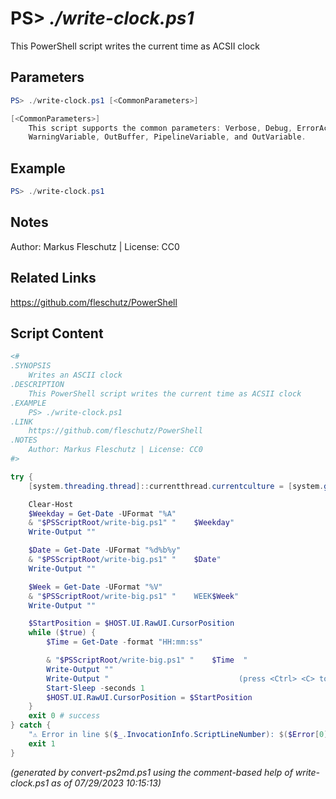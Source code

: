 PS> *./write-clock.ps1*
====================

This PowerShell script writes the current time as ACSII clock

Parameters
----------
```powershell
PS> ./write-clock.ps1 [<CommonParameters>]

[<CommonParameters>]
    This script supports the common parameters: Verbose, Debug, ErrorAction, ErrorVariable, WarningAction, 
    WarningVariable, OutBuffer, PipelineVariable, and OutVariable.
```

Example
-------
```powershell
PS> ./write-clock.ps1

```

Notes
-----
Author: Markus Fleschutz | License: CC0

Related Links
-------------
https://github.com/fleschutz/PowerShell

Script Content
--------------
```powershell
<#
.SYNOPSIS
	Writes an ASCII clock
.DESCRIPTION
	This PowerShell script writes the current time as ACSII clock 
.EXAMPLE
	PS> ./write-clock.ps1
.LINK
	https://github.com/fleschutz/PowerShell
.NOTES
	Author: Markus Fleschutz | License: CC0
#>

try {
	[system.threading.thread]::currentthread.currentculture = [system.globalization.cultureinfo]"en-US"

	Clear-Host
	$Weekday = Get-Date -UFormat "%A"
	& "$PSScriptRoot/write-big.ps1" "    $Weekday"
	Write-Output ""

	$Date = Get-Date -UFormat "%d%b%y"
	& "$PSScriptRoot/write-big.ps1" "    $Date"
	Write-Output ""

	$Week = Get-Date -UFormat "%V"
	& "$PSScriptRoot/write-big.ps1" "    WEEK$Week"
	Write-Output ""

	$StartPosition = $HOST.UI.RawUI.CursorPosition
	while ($true) {
		$Time = Get-Date -format "HH:mm:ss" 

		& "$PSScriptRoot/write-big.ps1" "    $Time  "
		Write-Output ""
		Write-Output "                             (press <Ctrl> <C> to stop)"
		Start-Sleep -seconds 1
		$HOST.UI.RawUI.CursorPosition = $StartPosition
	}
	exit 0 # success
} catch {
	"⚠️ Error in line $($_.InvocationInfo.ScriptLineNumber): $($Error[0])"
	exit 1
}
```

*(generated by convert-ps2md.ps1 using the comment-based help of write-clock.ps1 as of 07/29/2023 10:15:13)*
